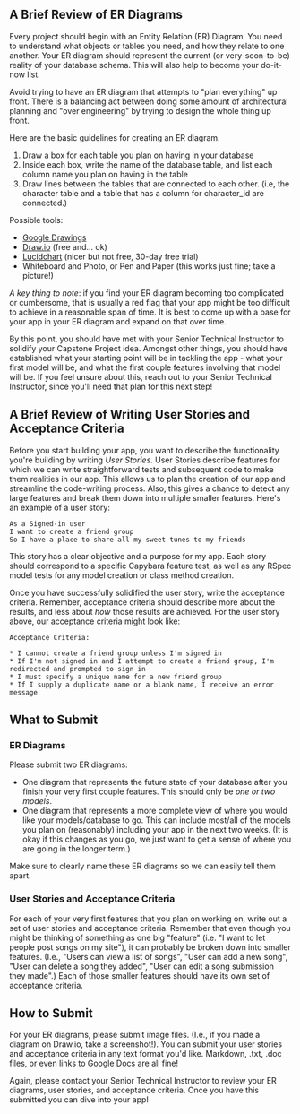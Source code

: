 ## A Brief Review of ER Diagrams

Every project should begin with an Entity Relation (ER) Diagram. You need to understand what objects or tables you need, and how they relate to one another. Your ER diagram should represent the current (or very-soon-to-be) reality of your database schema. This will also help to become your do-it-now list.

Avoid trying to have an ER diagram that attempts to "plan everything" up front. There is a balancing act between doing some amount of architectural planning and "over engineering" by trying to design the whole thing up front.

Here are the basic guidelines for creating an ER diagram.

1. Draw a box for each table you plan on having in your database
2. Inside each box, write the name of the database table, and list each column name you plan on having in the table
3. Draw lines between the tables that are connected to each other. (i.e, the character table and a table that has a column for character_id are connected.)

Possible tools:

* [Google Drawings](https://support.google.com/docs/answer/179740?hl=en)
* [Draw.io](https://www.draw.io/) (free and... ok)
* [Lucidchart](https://www.lucidchart.com/) (nicer but not free, 30-day free trial)
* Whiteboard and Photo, or Pen and Paper (this works just fine; take a picture!)

_A key thing to note_: if you find your ER diagram becoming too complicated or cumbersome, that is usually a red flag that your app might be too difficult to achieve in a reasonable span of time. It is best to come up with a base for your app in your ER diagram and expand on that over time.

By this point, you should have met with your Senior Technical Instructor to solidify your Capstone Project idea. Amongst other things, you should have established what your starting point will be in tackling the app - what your first model will be, and what the first couple features involving that model will be. If you feel unsure about this, reach out to your Senior Technical Instructor, since you'll need that plan for this next step!

## A Brief Review of Writing User Stories and Acceptance Criteria

Before you start building your app, you want to describe the functionality you're building by writing *User Stories*. User Stories describe features for which we can write straightforward tests and subsequent code to make them realities in our app. This allows us to plan the creation of our app and streamline the code-writing process. Also, this gives a chance to detect any large features and break them down into multiple smaller features. Here's an example of a user story:

```
As a Signed-in user
I want to create a friend group
So I have a place to share all my sweet tunes to my friends
```

This story has a clear objective and a purpose for my app. Each story should correspond to a specific Capybara feature test, as well as any RSpec model tests for any model creation or class method creation.

Once you have successfully solidified the user story, write the acceptance criteria. Remember, acceptance criteria should describe more about the results, and less about _how_ those results are achieved. For the user story above, our acceptance criteria might look like:

```
Acceptance Criteria:

* I cannot create a friend group unless I'm signed in
* If I'm not signed in and I attempt to create a friend group, I'm redirected and prompted to sign in
* I must specify a unique name for a new friend group
* If I supply a duplicate name or a blank name, I receive an error message
```

## What to Submit

### ER Diagrams

Please submit two ER diagrams:

- One diagram that represents the future state of your database after you finish your very first couple features. This should only be *one or two models*.
- One diagram that represents a more complete view of where you would like your models/database to go. This can include most/all of the models you plan on (reasonably) including your app in the next two weeks. (It is okay if this changes as you go, we just want to get a sense of where you are going in the longer term.)

Make sure to clearly name these ER diagrams so we can easily tell them apart.

### User Stories and Acceptance Criteria

For each of your very first features that you plan on working on, write out a set of user stories and acceptance criteria. Remember that even though you might be thinking of something as one big "feature" (i.e. "I want to let people post songs on my site"), it can probably be broken down into smaller features. (I.e., "Users can view a list of songs", "User can add a new song", "User can delete a song they added", "User can edit a song submission they made".) Each of those smaller features should have its own set of acceptance criteria.

## How to Submit

For your ER diagrams, please submit image files. (I.e., if you made a diagram on Draw.io, take a screenshot!). You can submit your user stories and acceptance criteria in any text format you'd like. Markdown, .txt, .doc files, or even links to Google Docs are all fine!

Again, please contact your Senior Technical Instructor to review your ER diagrams, user stories, and acceptance criteria. Once you have this submitted you can dive into your app!
